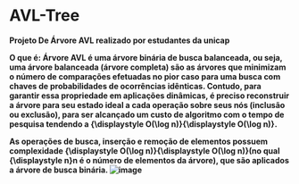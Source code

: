 # AVL-Tree

<b> Projeto De Árvore AVL realizado por estudantes da unicap <b>

O que é: Árvore AVL é uma árvore binária de busca balanceada, ou seja, uma árvore balanceada (árvore completa) são as árvores que minimizam o número de comparações efetuadas no pior caso para uma busca com chaves de probabilidades de ocorrências idênticas. Contudo, para garantir essa propriedade em aplicações dinâmicas, é preciso reconstruir a árvore para seu estado ideal a cada operação sobre seus nós (inclusão ou exclusão), para ser alcançado um custo de algoritmo com o tempo de pesquisa tendendo a {\displaystyle O(\log n)}{\displaystyle O(\log n)}.

As operações de busca, inserção e remoção de elementos possuem complexidade {\displaystyle O(\log n)}{\displaystyle O(\log n)}(no qual {\displaystyle n}n é o número de elementos da árvore), que são aplicados a árvore de busca binária.
![image](https://user-images.githubusercontent.com/100130158/188705567-ba00f7de-af5c-412f-b7d6-0b8b8d100d9b.png)

